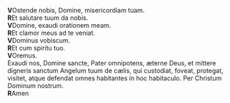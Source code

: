 **V**Ostende nobis, Domine, misericordiam tuam.\
**R**Et salutare tuum da nobis.\
**V**Domine, exaudi orationem meam.\
**R**Et clamor meus ad te veniat.\
**V**Dominus vobiscum.\
**R**Et cum spiritu tuo.\
**V**Oremus.\
Exaudi nos, Domine sancte, Pater omnipotens, æterne Deus, et mittere
digneris sanctum Angelum tuum de cælis, qui custodiat, foveat, protegat,
visitet, atque defendat omnes habitantes in hoc habitaculo. Per Christum
Dominum nostrum.\
**R**Amen

